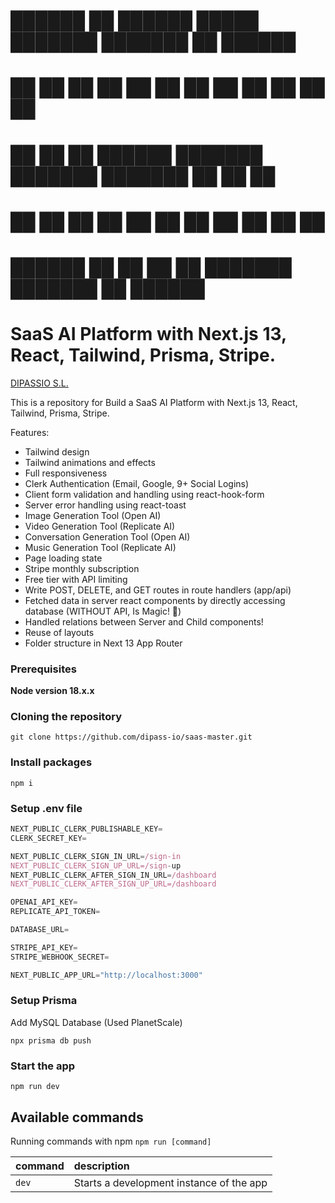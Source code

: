 

# ██████  ██ ██████   █████  ███████ ███████ ██  ██████  
# ██   ██ ██ ██   ██ ██   ██ ██      ██      ██ ██    ██ 
# ██   ██ ██ ██████  ███████ ███████ ███████ ██ ██    ██ 
# ██   ██ ██ ██      ██   ██      ██      ██ ██ ██    ██ 
# ██████  ██ ██      ██   ██ ███████ ███████ ██  ██████  

# SaaS AI Platform with Next.js 13, React, Tailwind, Prisma, Stripe. 

[DIPASSIO S.L.](https://github.com/dipass-io/SaaS-Stack/blob/main/public/images/rhinologo-BLACK.svg)



This is a repository for Build a SaaS AI Platform with Next.js 13, React, Tailwind, Prisma, Stripe.


Features:

- Tailwind design
- Tailwind animations and effects
- Full responsiveness
- Clerk Authentication (Email, Google, 9+ Social Logins)
- Client form validation and handling using react-hook-form
- Server error handling using react-toast
- Image Generation Tool (Open AI)
- Video Generation Tool (Replicate AI)
- Conversation Generation Tool (Open AI)
- Music Generation Tool (Replicate AI)
- Page loading state
- Stripe monthly subscription
- Free tier with API limiting
- Write POST, DELETE, and GET routes in route handlers (app/api)
- Fetched data in server react components by directly accessing database (WITHOUT API, Is Magic! 🦄)
- Handled relations between Server and Child components!
- Reuse of layouts
- Folder structure in Next 13 App Router

### Prerequisites

**Node version 18.x.x**

### Cloning the repository

```shell
git clone https://github.com/dipass-io/saas-master.git
```

### Install packages

```shell
npm i
```

### Setup .env file


```js
NEXT_PUBLIC_CLERK_PUBLISHABLE_KEY=
CLERK_SECRET_KEY=

NEXT_PUBLIC_CLERK_SIGN_IN_URL=/sign-in
NEXT_PUBLIC_CLERK_SIGN_UP_URL=/sign-up
NEXT_PUBLIC_CLERK_AFTER_SIGN_IN_URL=/dashboard
NEXT_PUBLIC_CLERK_AFTER_SIGN_UP_URL=/dashboard

OPENAI_API_KEY=
REPLICATE_API_TOKEN=

DATABASE_URL=

STRIPE_API_KEY=
STRIPE_WEBHOOK_SECRET=

NEXT_PUBLIC_APP_URL="http://localhost:3000"
```

### Setup Prisma

Add MySQL Database (Used PlanetScale)

```shell
npx prisma db push

```

### Start the app

```shell
npm run dev
```

## Available commands

Running commands with npm `npm run [command]`

| command         | description                              |
| :-------------- | :--------------------------------------- |
| `dev`           | Starts a development instance of the app |
